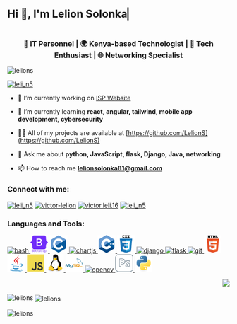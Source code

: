 <h1 style="
        display: inline-block;
        overflow: hidden;
        white-space: nowrap;
        border-right: 3px solid black;
        animation: typing 4s steps(40, end) 1s 1 normal both, blink-caret .75s step-end infinite;
        font-size: 24px;
        text-align: center;
    ">Hi 👋, I'm Lelion Solonka</h1>
<h3 align="center">💼 IT Personnel | 🌍 Kenya-based Technologist | 🚀 Tech Enthusiast | 🌐 Networking Specialist</h3>

<p align="left"> <img src="https://komarev.com/ghpvc/?username=lelions&label=Profile%20views&color=0e75b6&style=flat" alt="lelions" /> </p>

<p align="left"> <a href="https://twitter.com/leli_n5" target="blank"><img src="https://img.shields.io/twitter/follow/leli_n5?logo=twitter&style=for-the-badge" alt="leli_n5" /></a> </p>

- 🔭 I’m currently working on [ISP Website](https://github.com/LelionS/ISP-mnonitoring_page)

- 🌱 I’m currently learning **react, angular, tailwind, mobile app development, cybersecurity**

- 👨‍💻 All of my projects are available at [https://github.com/LelionS](https://github.com/LelionS)

- 💬 Ask me about **python, JavaScript, flask, Django, Java, networking**

- 📫 How to reach me **lelionsolonka81@gmail.com**

<h3 align="left">Connect with me:</h3>
<p align="left">
<a href="https://twitter.com/leli_n5" target="blank"><img align="center" src="https://raw.githubusercontent.com/rahuldkjain/github-profile-readme-generator/master/src/images/icons/Social/twitter.svg" alt="leli_n5" height="30" width="40" /></a>
<a href="https://linkedin.com/in/victor-lelion" target="blank"><img align="center" src="https://raw.githubusercontent.com/rahuldkjain/github-profile-readme-generator/master/src/images/icons/Social/linked-in-alt.svg" alt="victor-lelion" height="30" width="40" /></a>
<a href="https://fb.com/victor.leli.16" target="blank"><img align="center" src="https://raw.githubusercontent.com/rahuldkjain/github-profile-readme-generator/master/src/images/icons/Social/facebook.svg" alt="victor.leli.16" height="30" width="40" /></a>
<a href="https://instagram.com/leli_n5" target="blank"><img align="center" src="https://raw.githubusercontent.com/rahuldkjain/github-profile-readme-generator/master/src/images/icons/Social/instagram.svg" alt="leli_n5" height="30" width="40" /></a>
</p>

<h3 align="left">Languages and Tools:</h3>
<p align="left"> <a href="https://www.gnu.org/software/bash/" target="_blank" rel="noreferrer"> <img src="https://www.vectorlogo.zone/logos/gnu_bash/gnu_bash-icon.svg" alt="bash" width="40" height="40"/> </a> <a href="https://getbootstrap.com" target="_blank" rel="noreferrer"> <img src="https://raw.githubusercontent.com/devicons/devicon/master/icons/bootstrap/bootstrap-plain-wordmark.svg" alt="bootstrap" width="40" height="40"/> </a> <a href="https://www.cprogramming.com/" target="_blank" rel="noreferrer"> <img src="https://raw.githubusercontent.com/devicons/devicon/master/icons/c/c-original.svg" alt="c" width="40" height="40"/> </a> <a href="https://www.chartjs.org" target="_blank" rel="noreferrer"> <img src="https://www.chartjs.org/media/logo-title.svg" alt="chartjs" width="40" height="40"/> </a> <a href="https://www.w3schools.com/cpp/" target="_blank" rel="noreferrer"> <img src="https://raw.githubusercontent.com/devicons/devicon/master/icons/cplusplus/cplusplus-original.svg" alt="cplusplus" width="40" height="40"/> </a> <a href="https://www.w3schools.com/css/" target="_blank" rel="noreferrer"> <img src="https://raw.githubusercontent.com/devicons/devicon/master/icons/css3/css3-original-wordmark.svg" alt="css3" width="40" height="40"/> </a> <a href="https://www.djangoproject.com/" target="_blank" rel="noreferrer"> <img src="https://cdn.worldvectorlogo.com/logos/django.svg" alt="django" width="40" height="40"/> </a> <a href="https://flask.palletsprojects.com/" target="_blank" rel="noreferrer"> <img src="https://www.vectorlogo.zone/logos/pocoo_flask/pocoo_flask-icon.svg" alt="flask" width="40" height="40"/> </a> <a href="https://git-scm.com/" target="_blank" rel="noreferrer"> <img src="https://www.vectorlogo.zone/logos/git-scm/git-scm-icon.svg" alt="git" width="40" height="40"/> </a> <a href="https://www.w3.org/html/" target="_blank" rel="noreferrer"> <img src="https://raw.githubusercontent.com/devicons/devicon/master/icons/html5/html5-original-wordmark.svg" alt="html5" width="40" height="40"/> </a> <a href="https://www.java.com" target="_blank" rel="noreferrer"> <img src="https://raw.githubusercontent.com/devicons/devicon/master/icons/java/java-original.svg" alt="java" width="40" height="40"/> </a> <a href="https://developer.mozilla.org/en-US/docs/Web/JavaScript" target="_blank" rel="noreferrer"> <img src="https://raw.githubusercontent.com/devicons/devicon/master/icons/javascript/javascript-original.svg" alt="javascript" width="40" height="40"/> </a> <a href="https://www.linux.org/" target="_blank" rel="noreferrer"> <img src="https://raw.githubusercontent.com/devicons/devicon/master/icons/linux/linux-original.svg" alt="linux" width="40" height="40"/> </a> <a href="https://www.mysql.com/" target="_blank" rel="noreferrer"> <img src="https://raw.githubusercontent.com/devicons/devicon/master/icons/mysql/mysql-original-wordmark.svg" alt="mysql" width="40" height="40"/> </a> <a href="https://opencv.org/" target="_blank" rel="noreferrer"> <img src="https://www.vectorlogo.zone/logos/opencv/opencv-icon.svg" alt="opencv" width="40" height="40"/> </a> <a href="https://www.photoshop.com/en" target="_blank" rel="noreferrer"> <img src="https://raw.githubusercontent.com/devicons/devicon/master/icons/photoshop/photoshop-line.svg" alt="photoshop" width="40" height="40"/> </a> <a href="https://www.python.org" target="_blank" rel="noreferrer"> <img src="https://raw.githubusercontent.com/devicons/devicon/master/icons/python/python-original.svg" alt="python" width="40" height="40"/> </a> </p>

<div align="right">
  <img height="200" src="https://i.imgflip.com/65efzo.gif"  />
</div>

<p><img align="left" src="https://github-readme-stats.vercel.app/api/top-langs?username=lelions&show_icons=true&locale=en&layout=compact" alt="lelions" /></p>

<p>&nbsp;<img align="center" src="https://github-readme-stats.vercel.app/api?username=lelions&show_icons=true&locale=en" alt="lelions" /></p>

<p><img align="center" src="https://github-readme-streak-stats.herokuapp.com/?user=lelions&" alt="lelions" /></p>


###
